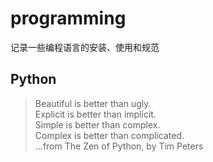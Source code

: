 # programming

记录一些编程语言的安装、使用和规范

## Python

> Beautiful is better than ugly.  
> Explicit is better than implicit.  
> Simple is better than complex.  
> Complex is better than complicated.  
>     ...from The Zen of Python, by Tim Peters  

